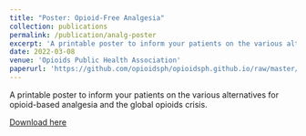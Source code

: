 ```yaml
---
title: "Poster: Opioid-Free Analgesia"
collection: publications
permalink: /publication/analg-poster
excerpt: 'A printable poster to inform your patients on the various alternatives for opioid-based analgesia and the global opioids crisis.'
date: 2022-03-08
venue: 'Opioids Public Health Association'
paperurl: 'https://github.com/opioidsph/opioidsph.github.io/raw/master/files/poster2.pdf'
---
```

A printable poster to inform your patients on the various alternatives for opioid-based analgesia and the global opioids crisis.

[Download here](https://github.com/opioidsph/opioidsph.github.io/raw/master/files/poster2.pdf)
